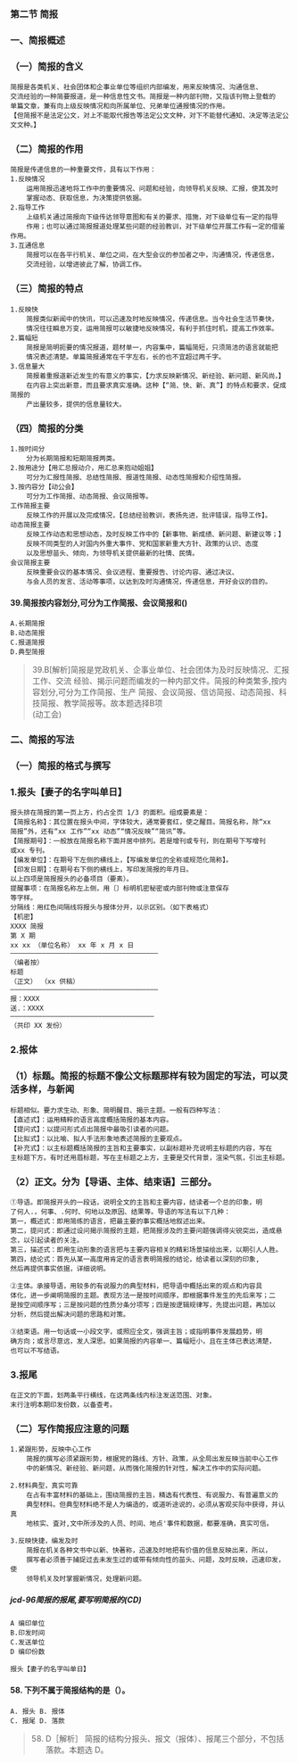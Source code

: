 ### 第二节 简报
### 一、简报概述
### （一）简报的含义
    简报是各类机关、社会团体和企事业单位等组织内部编发，用来反映情况、沟通信息、
    交流经验的一种简要报道，是一种信息性文书。简报是一种内部刊物，又指该刊物上登载的
    单篇文章，兼有向上级反映情况和向所属单位、兄弟单位通报情况的作用。
    【但简报不是法定公文，对上不能取代报告等法定公文文种，对下不能替代通知、决定等法定公文文种。】
### （二）简报的作用
    简报是传递信息的一种重要文件，具有以下作用：
    1.反映情况
        运用简报迅速地将工作中的重要情况、问题和经验，向领导机关反映、汇报，使其及时
        掌握动态、获取信息，为决策提供依据。
    2.指导工作
        上级机关通过简报向下级传达领导意图和有关的要求、措施，对下级单位有一定的指导
        作用；也可以通过简报报道处理某些问题的经验教训，对下级单位开展工作有一定的借鉴作用。
    3.互通信息
        简报可以在各平行机关、单位之间，在大型会议的参加者之中，沟通情况，传递信息，
        交流经验，以增进彼此了解，协调工作。
        
### （三）简报的特点
    1.反映快
        简报类似新闻中的快讯，可以迅速及时地反映情况，传递信息。当今社会生活节奏快，
        情况往往瞬息万变，运用简报可以敏捷地反映情况，有利于抓住时机，提高工作效率。
    2.篇幅短
        简报是简明扼要的情况报道，题材单一，内容集中，篇幅简短，只须简洁的语言就能把
        情况表述清楚。单篇简报通常在千字左右，长的也不宜超过两千字。
    3.信息量大
        简报着重报道新近发生的有意义的事实，【力求反映新情况、新经验、新问题、新风尚，】
        在内容上突出新意，而且要求真实准确。这种【“简、快、新、真”】的特点和要求，促成简报的
        产出量较多，提供的信息量较大。
        
### （四）简报的分类
    1.按时间分
        分为长期简报和短期简报两类。
    2.按用途分【用汇总报动介，用汇总来抱动姐姐】
        可分为汇报性简报、总结性简报、报道性简报、动态性简报和介绍性简报。
    3.按内容分【动公会】
        可分为工作简报、动态简报、会议简报等。
    工作简报主要
        反映工作的开展以及完成情况，【总结经验教训，表扬先进，批评错误，指导工作】。
    动态简报主要
        反映工作动态和思想动态，及时反映工作中的【新事物、新成绩、新问题、新建议等；】
        反映不同类型的人对国内外重大事件、党和国家新重大方针、政策的认识、态度
        以及思想苗头、倾向，为领导机关提供最新的社情、民情。
    会议简报主要
        反映重要会议的基本情况、会议进程、重要报告、讨论内容、通过决议、
        与会人员的发言、活动等事项，以达到及时沟通情况，传递信息，开好会议的目的。

#### 39.简报按内容划分,可分为工作简报、会议简报和()
    A.长期简报
    B.动态简报
    C.报道简报
    D.典型简报
>   39.B[解析]简报是党政机关、企事业单位、社会团体为及时反映情况、汇报工作、交流
    经验、揭示问题而编发的一种内部文件。简报的种类繁多,按内容划分,可分为工作简报、生产
    简报、会议简报、信访简报、动态简报、科技简报、教学简报等。故本题选择B项   
    (动工会) 
        
### 二、简报的写法
### （一）简报的格式与撰写
### 1.报头【妻子的名字叫单日】
    报头排在简报的第一页上方，约占全页 1/3 的面积。组成要素是：
    【简报名称】：其位置在报头中间，字体较大，通常要套红，使之醒目。简报名称，除“xx
    简报”外，还有“xx 工作”“xx 动态”“情况反映”“简讯”等。
    【简报期号】：一般放在简报名称下面并居中排列。若是增刊或专刊，则在期号下写增刊
    或xx 专刊。
    【编发单位】：在期号下左侧的横线上，【写编发单位的全称或规范化简称】。
    【印发日期】：在期号右下侧的横线上，写印发简报的年月日。
    以上四项是简报报头的必备项目（要素）。
    提醒事项：在简报名称左上侧，用〔〕标明机密秘密或内部刊物或注意保存
    等字样。
    分隔线：用红色间隔线将报头与报体分开，以示区别。（如下表格式）
    【机密】
    XXXX 简报
    第 X 期
    xx xx （单位名称） xx 年 x 月 x 日
    —————————————————————————————————————
    （编者按）
    标题
    （正文） （xx 供稿）
    —————————————————————————————————————
    报：XXXX
    送.：XXXX
    ————————————————————————————————————
    （共印 XX 发份）
### 2.报体
### （1）标题。简报的标题不像公文标题那样有较为固定的写法，可以灵活多样，与新闻
    标题相似。要力求生动、形象、简明醒目、揭示主题。一般有四种写法：
    【直述式】：运用精粹的语言高度概括简报的基本内容。
    【提问式】：以提问形式点出简报中最吸引读者的问题。
    【比拟式】：以比喻、拟人手法形象地表述简报的主要观点。
    【补充式】：以主标题概括简报的主旨和主要事实，以副标题补充说明主标题的内容，写在
    主标题下方。有时还用眉标题，写在主标题之上方，主要是交代背景，渲染气氛，引出主标题。
    
### （2）正文。分为【导语、主体、结束语】三部分。
    ①导语。即简报开头的一段话，说明全文的主旨和主要内容，结读者一个总的印象，明
    了何人.，何事、.何时、何地以及原因、结果等。导语的写法有以下几种：
    第一，概述式：即用简练的语言，把最主要的事实概括地叙述出来。
    第二，提问式：即通过设问揭示简报的主题，把简报涉及的主要问题强调得尖锐突出，造成悬念，以引起读者的关注。
    第三，描述式：即用生动形象的语言把与主要内容相关的精彩场景描绘出来，以期引人人胜。
    第四，结论式：首先从某一高度用肯定的语言表明简报的结论，给读者以深刻的印象,
    然后再提供事实依据，详细说明。

    ②主体。承接导语，用较多的有说服力的典型材料，把导语中概括出来的观点和内容具
    体化，进一步阐明简报的主题。表现方法一是按时间顺序，即根据事件发生的先后来写；二
    是按空间顺序写；三是按问题的性质分条分项写；四是按逻辑规律写，先提出问题，再加以
    分析，然后提出解决问题的思路和对策。
    
    ③结束语。用一句话或一小段文字，或照应全文，强调主旨；或指明事件发展趋势，明
    确方向；或言尽意远，发人深思。如果简报的内容单一、篇幅短小，且在主体已表达清楚，
    也可以不写结语。

### 3.报尾
    在正文的下面，划两条平行横线，在这两条线内标注发送范围、对象。
    末行注明本期印发份数，以备查考。
    
### （二）写作简报应注意的问题
    1.紧跟形势，反映中心工作
        简报的撰写必须紧跟形势，根据党的路线、方针、政策，从全局出发反映当前中心工作
        中的新情况、新经验、新问题，从而强化简报的针对性，解决工作中的实际问题。
        
    2.材料典型，真实可靠
        在占有丰富材料的基础上，围绕简报的主旨，精选有代表性、有说服力、有普遍意义的
        典型材料。但典型材料绝不是人为编造的，或道听途说的，必须从客观买际中获得，并认真
        地核实、査对,文中所涉及的人员、时间、地点'事件和数据，都要准确，真实可信。
        
    3.反映快捷，编发及时
        简报在机关各种文书中以新、快著称，迅速及时地把有价值的信息反映出来，所以，
        撰写者必须善于捕捉过去未发生过的或带有倾向性的苗头、问题，及时反映，迅速印发，使
        领导机关及时掌握新情况，处理新问题。


##### jcd-96简报的报尾,要写明简报的(CD)
    A 编印单位
    B.印发时间
    C.发送单位
    D 编印份数
    
    报头【妻子的名字叫单日】

#### 58. 下列不属于简报结构的是（）。
    A. 报头 B. 报体
    C. 报尾 D. 落款
>   58. D［解析］ 简报的结构分报头、报文（报体）、报尾三个部分，不包括落款。本题选 D。            
